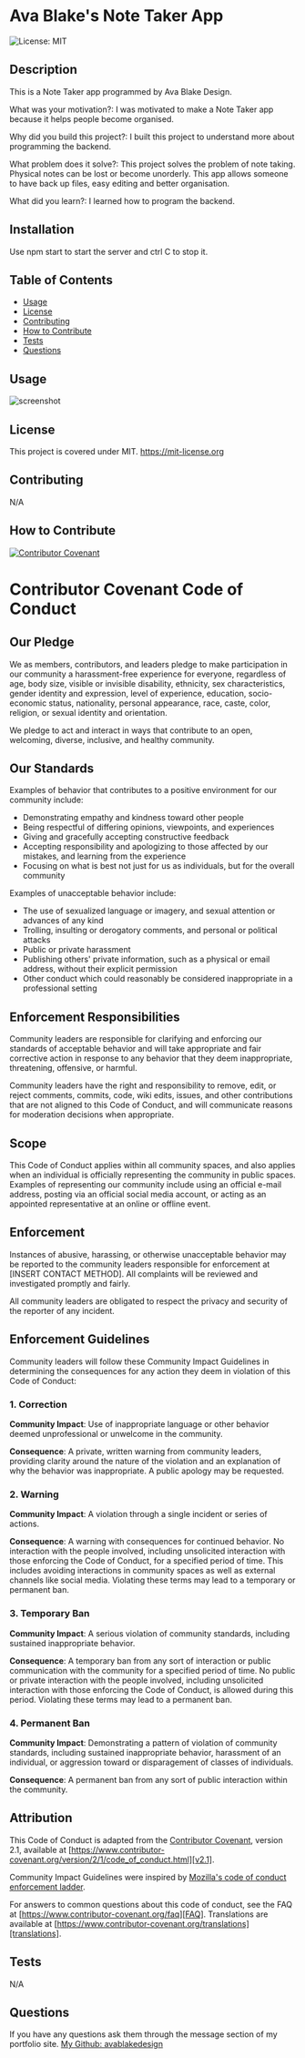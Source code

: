 # Ava Blake's Note Taker App
![License: MIT](https://img.shields.io/badge/License-MIT-yellow.svg)
 ## Description
This is a Note Taker app programmed by Ava Blake Design.

 What was your motivation?: I was motivated to make a Note Taker app because it helps people become organised. 
 
 Why did you build this project?: I built this project to understand more about programming the backend.

 What problem does it solve?: This project solves the problem of note taking. Physical notes can be lost or become unorderly. This app allows someone to have back up files, easy editing and better organisation.

 What did you learn?: I learned how to program the backend. 
 ## Installation
Use npm start to start the server and ctrl C to stop it. 
 ## Table of Contents
- [Usage](#usage)
- [License](#license)
- [Contributing](#contributing)
- [How to Contribute](#how-to-contribute)
- [Tests](#tests)
- [Questions](#questions)
 ## Usage
 ![screenshot](avablake-note-taker-screenshot.png)
 ## License
 This project is covered under MIT.
https://mit-license.org
 ## Contributing
N/A
 ## How to Contribute
 [![Contributor Covenant](https://img.shields.io/badge/Contributor%20Covenant-2.1-4baaaa.svg)](code_of_conduct.md)
 # Contributor Covenant Code of Conduct

 ## Our Pledge
 
 We as members, contributors, and leaders pledge to make participation in our
 community a harassment-free experience for everyone, regardless of age, body
 size, visible or invisible disability, ethnicity, sex characteristics, gender
 identity and expression, level of experience, education, socio-economic status,
 nationality, personal appearance, race, caste, color, religion, or sexual
 identity and orientation.
 
 We pledge to act and interact in ways that contribute to an open, welcoming,
 diverse, inclusive, and healthy community.
 
 ## Our Standards
 
 Examples of behavior that contributes to a positive environment for our
 community include:
 
 * Demonstrating empathy and kindness toward other people
 * Being respectful of differing opinions, viewpoints, and experiences
 * Giving and gracefully accepting constructive feedback
 * Accepting responsibility and apologizing to those affected by our mistakes,
   and learning from the experience
 * Focusing on what is best not just for us as individuals, but for the overall
   community
 
 Examples of unacceptable behavior include:
 
 * The use of sexualized language or imagery, and sexual attention or advances of
   any kind
 * Trolling, insulting or derogatory comments, and personal or political attacks
 * Public or private harassment
 * Publishing others' private information, such as a physical or email address,
   without their explicit permission
 * Other conduct which could reasonably be considered inappropriate in a
   professional setting
 
 ## Enforcement Responsibilities
 
 Community leaders are responsible for clarifying and enforcing our standards of
 acceptable behavior and will take appropriate and fair corrective action in
 response to any behavior that they deem inappropriate, threatening, offensive,
 or harmful.
 
 Community leaders have the right and responsibility to remove, edit, or reject
 comments, commits, code, wiki edits, issues, and other contributions that are
 not aligned to this Code of Conduct, and will communicate reasons for moderation
 decisions when appropriate.
 
 ## Scope
 
 This Code of Conduct applies within all community spaces, and also applies when
 an individual is officially representing the community in public spaces.
 Examples of representing our community include using an official e-mail address,
 posting via an official social media account, or acting as an appointed
 representative at an online or offline event.
 
 ## Enforcement
 
 Instances of abusive, harassing, or otherwise unacceptable behavior may be
 reported to the community leaders responsible for enforcement at
 [INSERT CONTACT METHOD].
 All complaints will be reviewed and investigated promptly and fairly.
 
 All community leaders are obligated to respect the privacy and security of the
 reporter of any incident.
 
 ## Enforcement Guidelines
 
 Community leaders will follow these Community Impact Guidelines in determining
 the consequences for any action they deem in violation of this Code of Conduct:
 
 ### 1. Correction
 
 **Community Impact**: Use of inappropriate language or other behavior deemed
 unprofessional or unwelcome in the community.
 
 **Consequence**: A private, written warning from community leaders, providing
 clarity around the nature of the violation and an explanation of why the
 behavior was inappropriate. A public apology may be requested.
 
 ### 2. Warning
 
 **Community Impact**: A violation through a single incident or series of
 actions.
 
 **Consequence**: A warning with consequences for continued behavior. No
 interaction with the people involved, including unsolicited interaction with
 those enforcing the Code of Conduct, for a specified period of time. This
 includes avoiding interactions in community spaces as well as external channels
 like social media. Violating these terms may lead to a temporary or permanent
 ban.
 
 ### 3. Temporary Ban
 
 **Community Impact**: A serious violation of community standards, including
 sustained inappropriate behavior.
 
 **Consequence**: A temporary ban from any sort of interaction or public
 communication with the community for a specified period of time. No public or
 private interaction with the people involved, including unsolicited interaction
 with those enforcing the Code of Conduct, is allowed during this period.
 Violating these terms may lead to a permanent ban.
 
 ### 4. Permanent Ban
 
 **Community Impact**: Demonstrating a pattern of violation of community
 standards, including sustained inappropriate behavior, harassment of an
 individual, or aggression toward or disparagement of classes of individuals.
 
 **Consequence**: A permanent ban from any sort of public interaction within the
 community.
 
 ## Attribution
 
 This Code of Conduct is adapted from the [Contributor Covenant][homepage],
 version 2.1, available at
 [https://www.contributor-covenant.org/version/2/1/code_of_conduct.html][v2.1].
 
 Community Impact Guidelines were inspired by
 [Mozilla's code of conduct enforcement ladder][Mozilla CoC].
 
 For answers to common questions about this code of conduct, see the FAQ at
 [https://www.contributor-covenant.org/faq][FAQ]. Translations are available at
 [https://www.contributor-covenant.org/translations][translations].
 
 [homepage]: https://www.contributor-covenant.org
 [v2.1]: https://www.contributor-covenant.org/version/2/1/code_of_conduct.html
 [Mozilla CoC]: https://github.com/mozilla/diversity
 [FAQ]: https://www.contributor-covenant.org/faq
 [translations]: https://www.contributor-covenant.org/translations

 ## Tests
 N/A
 ## Questions
 If you have any questions ask them through the message section of my portfolio site.
 [My Github: avablakedesign](https://github.com/avablakedesign)